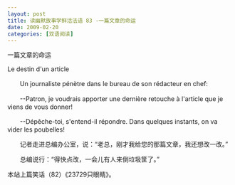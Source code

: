 ```yaml
---
layout: post
title: 读幽默故事学鲜活法语 83 -一篇文章的命运
date: 2009-02-20
categories: [双语阅读]  
---
```


一篇文章的命运

Le destin d'un article

　　Un journaliste pénètre dans le bureau de son rédacteur en chef:

　　--Patron, je voudrais apporter une dernière retouche à l'article que je viens de vous donner!

　　--Dépêche-toi, s'entend-il répondre. Dans quelques instants, on va vider les poubelles!



　　记者走进总编办公室，说：“老总，刚才我给您的那篇文章，我还想改一改。”

　　总编说行：“得快点改，一会儿有人来倒垃圾筐了。”



本站上篇笑话（82）《23729只眼睛》。
